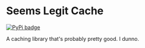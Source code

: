 # Seems Legit Cache

[![PyPi badge](https://img.shields.io/pypi/v/seems-legit-cache?color=yellow&style=flat-square)](https://pypi.org/project/seems-legit-cache/)

A caching library that's probably pretty good. I dunno.
